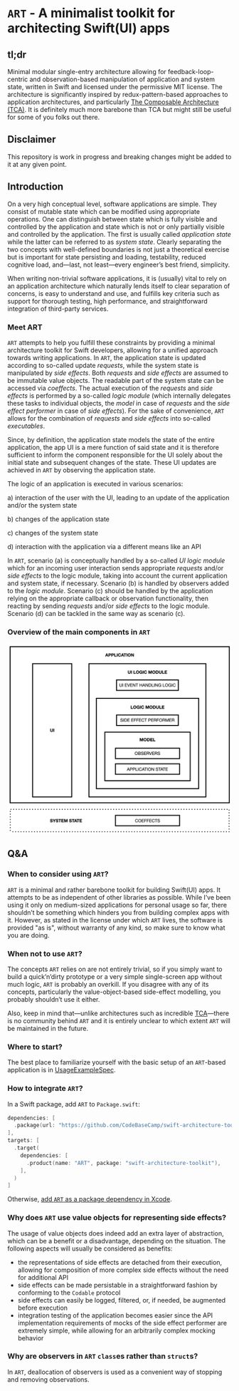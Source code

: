 # `ART` - A minimalist toolkit for architecting Swift(UI) apps

## tl;dr

Minimal modular single-entry architecture allowing for feedback-loop-centric and observation-based
manipulation of application and system state, written in Swift and licensed under the permissive MIT
license. The architecture is significantly inspired by redux-pattern-based approaches to application
architectures, and particularly
[The Composable Architecture (TCA)](https://github.com/pointfreeco/swift-composable-architecture). 
It is definitely much more barebone than TCA but might still be useful for some of you folks out 
there.

## Disclaimer

This repository is work in progress and breaking changes might be added to it at any given point.

## Introduction

On a very high conceptual level, software applications are simple. They consist of mutable state 
which can be modified using appropriate operations. One can distinguish between state which is fully 
visible and controlled by the application and state which is not or only partially visible and 
controlled by the application. The first is usually called *application state* while the latter can 
be referred to as *system state*. Clearly separating the two concepts with well-defined boundaries 
is not just a theoretical exercise but is important for state persisting and loading, testability, 
reduced cognitive load, and—last, not least—every engineer’s best friend, simplicity.

When writing non-trivial software applications, it is (usually) vital to rely on an application 
architecture which naturally lends itself to clear separation of concerns, is easy to understand and
use, and fulfills key criteria such as support for thorough testing, high performance, and 
straightforward integration of third-party services.

### Meet ART

`ART` attempts to help you fulfill these constraints by providing a minimal architecture toolkit 
for Swift developers, allowing for a unified approach towards writing applications. In `ART`, the 
application state is updated according to so-called update *requests*, while the system state is 
manipulated by *side effects*. Both *requests* and *side effects* are assumed to be immutable value
objects. The readable part of the system state can be accessed via *coeffects*. The actual execution
of the *requests* and *side effects* is performed by a so-called *logic module* (which internally 
delegates these tasks to individual objects, the *model* in case of *requests* and the *side effect 
performer* in case of *side effects*). For the sake of convenience, `ART` allows for the combination
of *requests* and *side effects* into so-called *executables*.

Since, by definition, the application state models the state of the entire application, the app UI 
is a mere function of said state and it is therefore sufficient to inform the component responsible 
for the UI solely about the initial state and subsequent changes of the state. These UI updates are 
achieved in `ART` by observing the application state.

The logic of an application is executed in various scenarios:

a) interaction of the user with the UI, leading to an update of the application and/or the system 
   state

b) changes of the application state

c) changes of the system state

d) interaction with the application via a different means like an API

In `ART`, scenario (a) is conceptually handled by a so-called *UI logic module* which for an 
incoming user interaction sends appropriate *requests* and/or *side effects* to the logic module, 
taking into account the current application and system state, if necessary. Scenario (b) is handled 
by observers added to the *logic module*. Scenario (c) should be handled by the application relying
on the appropriate callback or observation functionality, then reacting by sending *requests* and/or
*side effects* to the logic module. Scenario (d) can be tackled in the same way as scenario (c).

### Overview of the main components in `ART`

![Overview of the main components in `ART`](/Media/Overview.png)

## Q&A

### When to consider using `ART`?

`ART` is a minimal and rather barebone toolkit for building Swift(UI) apps. It attempts to be as 
independent of other libraries as possible. While I’ve been using it only on medium-sized 
applications for personal usage so far, there shouldn’t be something which hinders you from building
complex apps with it. However, as stated in the license under which `ART` lives, the software is 
provided "as is", without warranty of any kind, so make sure to know what you are doing.

### When not to use `ART`?

The concepts `ART` relies on are not entirely trivial, so if you simply want to build a 
quick’n’dirty prototype or a very simple single-screen app without much logic, `ART` is probably an 
overkill. If you disagree with any of its concepts, particularly the value-object-based side-effect 
modelling, you probably shouldn’t use it either.

Also, keep in mind that—unlike architectures such as incredible 
[TCA](https://github.com/pointfreeco/swift-composable-architecture)—there is no 
community behind `ART` and it is entirely unclear to which extent `ART` will be maintained in the 
future.

### Where to start?

The best place to familiarize yourself with the basic setup of an `ART`-based application is in 
[UsageExampleSpec](/Tests/ARTTests/Example/UsageExampleSpec.swift).

### How to integrate `ART`?

In a Swift package, add `ART` to `Package.swift`:

```swift
dependencies: [
  .package(url: "https://github.com/CodeBaseCamp/swift-architecture-toolkit", branch: "master"),
],
targets: [
  .target(
    dependencies: [
      .product(name: "ART", package: "swift-architecture-toolkit"),
    ],
  )
]
```

Otherwise, [add `ART` as a package dependency in Xcode](https://developer.apple.com/documentation/xcode/adding-package-dependencies-to-your-app).

### Why does `ART` use value objects for representing side effects?

The usage of value objects does indeed add an extra layer of abstraction, which can be a benefit or 
a disadvantage, depending on the situation. The following aspects will usually be considered as 
benefits:

- the representations of side effects are detached from their execution, allowing for composition of
  more complex side effects without the need for additional API
- side effects can be made persistable in a straightforward fashion by conforming to the `Codable` 
  protocol
- side effects can easily be logged, filtered, or, if needed, be augmented before execution
- integration testing of the application becomes easier since the API implementation requirements of
  mocks of the side effect performer are extremely simple, while allowing for an arbitrarily complex
  mocking behavior

### Why are observers in `ART` `class`es rather than `struct`s?

In `ART`, deallocation of observers is used as a convenient way of stopping and removing 
observations.
